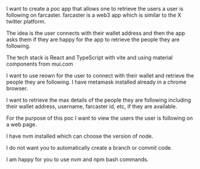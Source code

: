 
I want to create a poc app that allows one to retrieve the users a user is following on farcaster.  farcaster is a web3 app which is similar to the X twitter platform.

The idea is the user connects with their wallet address and then the app asks them if they are happy for the app to retrieve the people they are following.

The tech stack is React and TypeScript with vite and using material components from mui.com

I want to use reown for the user to connect with their wallet and retrieve the people they are following.  I have metamask installed already in a chrome browser.

I want to retrieve the max details of the people they are following including their wallet address, username, farcaster id, etc, if they are available.

For the purpose of this poc I want to view the users the user is following on a web page.

I have nvm installed which can choose the version of node.

I do not want you to automatically create a branch or commit code.

I am happy for you to use nvm and npm bash commands.